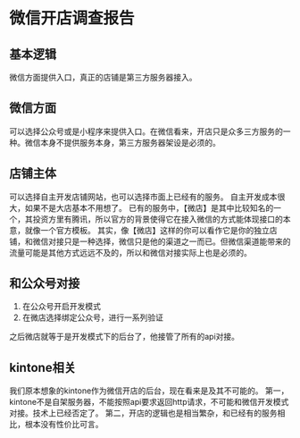 # 微信开店调查报告

## 基本逻辑
微信方面提供入口，真正的店铺是第三方服务器接入。

## 微信方面
可以选择公众号或是小程序来提供入口。在微信看来，开店只是众多三方服务的一种。微信本身不提供服务本身，第三方服务器架设是必须的。

## 店铺主体
可以选择自主开发店铺网站，也可以选择市面上已经有的服务。
自主开发成本很大，如果不是大店基本不用想了。
已有的服务中，【微店】是其中比较知名的一个，其投资方里有腾讯，所以官方的背景使得它在接入微信的方式能体现接口的本意，就像一个官方模板。
其实，像【微店】这样的你可以看作它是你的独立店铺，和微信对接只是一种选择，微信只是他的渠道之一而已。但微信渠道能带来的流量可能是其他方式远远不及的，所以和微信对接实际上也是必须的。

## 和公众号对接
1. 在公众号开启开发模式
2. 在微店选择绑定公众号，进行一系列验证

之后微店就等于是开发模式下的后台了，他接管了所有的api对接。

## kintone相关
我们原本想象的kintone作为微信开店的后台，现在看来是及其不可能的。
第一，kintone不是自架服务器，不能按照api要求返回http请求，不可能和微信开发模式对接。技术上已经否定了。
第二，开店的逻辑也是相当繁杂，和已经有的服务相比，根本没有性价比可言。

